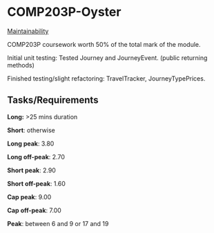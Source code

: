 # COMP203P-Oyster

[Maintainability](https://api.codeclimate.com/v1/badges/750517f0a519ed156031/maintainability)

COMP203P coursework worth 50% of the total mark of the module. 

Initial unit testing: Tested Journey and JourneyEvent. (public returning methods)

Finished testing/slight refactoring: TravelTracker, JourneyTypePrices. 

## Tasks/Requirements

**Long:** >25 mins duration

**Short**: otherwise

**Long peak**: 3.80

**Long off-peak**: 2.70

**Short peak**: 2.90

**Short off-peak**: 1.60

**Cap peak**: 9.00

**Cap off-peak**: 7.00

**Peak**: between 6 and 9 or 17 and 19
